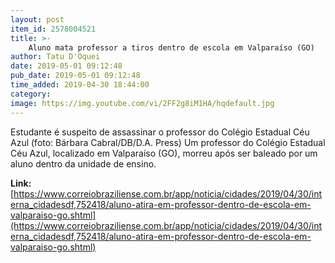 ```yaml
---
layout: post
item_id: 2578004521
title: >-
    Aluno mata professor a tiros dentro de escola em Valparaíso (GO)
author: Tatu D'Oquei
date: 2019-05-01 09:12:48
pub_date: 2019-05-01 09:12:48
time_added: 2019-04-30 18:44:00
category: 
image: https://img.youtube.com/vi/2FF2g8iM1HA/hqdefault.jpg
---
```


Estudante é suspeito de assassinar o professor do Colégio Estadual Céu Azul (foto: Bárbara Cabral/DB/D.A. Press) Um professor do Colégio Estadual Céu Azul, localizado em Valparaíso (GO), morreu após ser baleado por um aluno dentro da unidade de ensino.

**Link:** [https://www.correiobraziliense.com.br/app/noticia/cidades/2019/04/30/interna_cidadesdf,752418/aluno-atira-em-professor-dentro-de-escola-em-valparaiso-go.shtml](https://www.correiobraziliense.com.br/app/noticia/cidades/2019/04/30/interna_cidadesdf,752418/aluno-atira-em-professor-dentro-de-escola-em-valparaiso-go.shtml)

